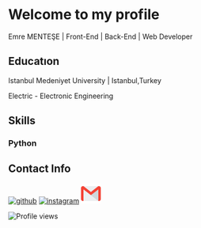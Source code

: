 # Welcome to my profile
Emre MENTEŞE | Front-End | Back-End | Web Developer

## Educatıon
Istanbul Medeniyet University | Istanbul,Turkey

Electric - Electronic Engineering

## Skills
### Python


## Contact Info
[<img src='https://raw.githubusercontent.com/coderjojo/coderjojo/master/img/github.svg' alt='github' height='40'>](https://github.com/emreemntese)
[<img src='https://raw.githubusercontent.com/adityakamath16/adityakamath16/master/images/connect_with_me_images/instagram-main.svg' alt='instagram' height='40'>](https://www.instagram.com/emre_mentese/)
[<img src='https://raw.githubusercontent.com/harshalrj25/MasterAssetsRepo/master/gmail.svg' alt='mail' height='40'>](https://mail.google.com/mail/u/0/?fs=1&tf=cm&source=mailto&su=Ol%C3%A1+Stefany&to=emrementese@gmail.com)





![Profile views](https://gpvc.arturio.dev/emreeemntese)

